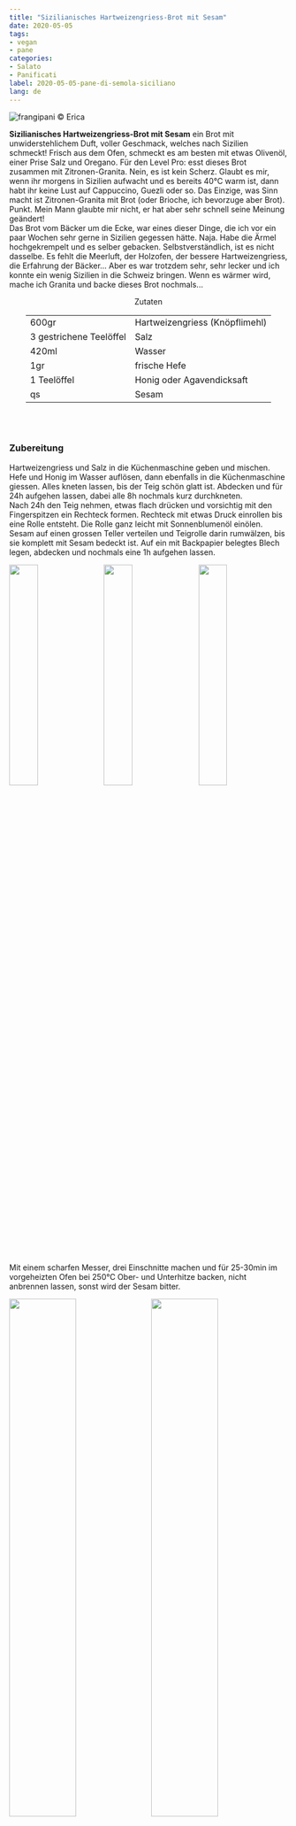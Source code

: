 ```yaml
---
title: "Sizilianisches Hartweizengriess-Brot mit Sesam"
date: 2020-05-05
tags:
- vegan
- pane
categories:
- Salato
- Panificati
label: 2020-05-05-pane-di-semola-siciliano
lang: de
---
```

![](../2020-05-05-pane-di-semola-siciliano/header.jpeg "frangipani © Erica")

**Sizilianisches Hartweizengriess-Brot mit Sesam** ein Brot mit unwiderstehlichem Duft, voller Geschmack, welches nach Sizilien schmeckt! Frisch aus dem Ofen, schmeckt es am besten mit etwas Olivenöl, einer Prise Salz und Oregano. Für den Level Pro: esst dieses Brot zusammen mit Zitronen-Granita. Nein, es ist kein Scherz. Glaubt es mir, wenn ihr morgens in Sizilien aufwacht und es bereits 40°C warm ist, dann habt ihr keine Lust auf Cappuccino, Guezli oder so. Das Einzige, was Sinn macht ist Zitronen-Granita mit Brot (oder Brioche, ich bevorzuge aber Brot). Punkt. Mein Mann glaubte mir nicht, er hat aber sehr schnell seine Meinung geändert!
<br />
Das Brot vom Bäcker um die Ecke, war eines dieser Dinge, die ich vor ein paar Wochen sehr gerne in Sizilien gegessen hätte. Naja. Habe die Ärmel hochgekrempelt und es selber gebacken. Selbstverständlich, ist es nicht dasselbe. Es fehlt die Meerluft, der Holzofen, der bessere Hartweizengriess, die Erfahrung der Bäcker... Aber es war trotzdem sehr, sehr lecker und ich konnte ein wenig Sizilien in die Schweiz bringen. Wenn es wärmer wird, mache ich Granita und backe dieses Brot nochmals...
<br />

<div id="wrapper" style="text-align: center">
  <div id="yourdiv" style="display: inline-block;">
    <div class="ingredients" itemscope itemtype="http://schema.org/Recipe">
      <span itemprop="name" style="display:none;">Sizilianisches Hartweizengriess-Brot mit Sesam</span>
      <span itemprop="recipeCategory" style="display:none;">Herzhaftes</span>
      <img itemprop="image" style="display:none;" class="ignore-gallery-item" src="../2020-05-05-pane-di-semola-siciliano/header.jpeg"/>
      <span itemprop="author" style="display:none;">Erica Raiano</span>
      <span itemprop="description" style="display:none;">Sizilianisches Hartweizengriess-Brot mit Sesam ein Brot mit unwiderstehlichem Duft, voller Geschmack, welches nach Sizilien schmeckt! Frisch aus dem Ofen, schmeckt es am besten mit etwas Olivenöl, einer Prise Salz und Oregano.</span>
      <div class="ingredients-title">Zutaten</div>
      <table>
        <tbody>
          <tr>          
            <td>600gr</td>
            <td>Hartweizengriess (Knöpflimehl)</td>
          </tr>
          <tr>
            <td>3 gestrichene Teelöffel</td>
            <td>Salz</td>
          </tr>
          <tr>
            <td>420ml</td>
            <td>Wasser</td>
          </tr>
          <tr>
            <td>1gr</td>
            <td>frische Hefe</td>
          </tr>
          <tr>
            <td>1 Teelöffel</td>
            <td>Honig oder Agavendicksaft</td>
          </tr>
          <tr>
            <td>qs</td>
            <td>Sesam</td>
          </tr>
        </tbody>
      </table>
      <br></br>
    </div>
  </div>
</div>


<h3>
  <font color="grey">
    <i class="fa fa-cogs"></i>
  </font> Zubereitung
</h3>

Hartweizengriess und Salz in die Küchenmaschine geben und mischen. Hefe und Honig im Wasser auflösen, dann ebenfalls in die Küchenmaschine giessen. Alles kneten lassen, bis der Teig schön glatt ist. Abdecken und für 24h aufgehen lassen, dabei alle 8h nochmals kurz durchkneten.
<br />
Nach 24h den Teig nehmen, etwas flach drücken und vorsichtig mit den Fingerspitzen ein Rechteck formen. Rechteck mit etwas Druck einrollen bis eine Rolle entsteht. Die Rolle ganz leicht mit Sonnenblumenöl einölen. Sesam auf einen grossen Teller verteilen und Teigrolle darin rumwälzen, bis sie komplett mit Sesam bedeckt ist. Auf ein mit Backpapier belegtes Blech legen, abdecken und nochmals eine 1h aufgehen lassen.
<p>
  <div style="width: 100%; margin-bottom: 0">
    <img style="float: left; width: 32%; margin-right: 1%;" src="../2020-05-05-pane-di-semola-siciliano/arrotolare1.jpeg" alt="" title="frangipani © Erica" />
    <img style="float: left; width: 32%; margin-right: 1%; margin-left: 1%;" src="../2020-05-05-pane-di-semola-siciliano/arrotolare2.jpeg" alt="" title="frangipani © Erica" />
    <img style="float: left; width: 32%; margin-left: 1%;" src="../2020-05-05-pane-di-semola-siciliano/teglia.jpeg" alt="" title="frangipani © Erica" />
    <div style="clear: both"></div>
  </div>
</p>

Mit einem scharfen Messer, drei Einschnitte machen und für 25-30min im vorgeheizten Ofen bei 250°C Ober- und Unterhitze backen, nicht anbrennen lassen, sonst wird der Sesam bitter.
<p>
  <div style="width: 100%; margin-bottom: 0">
    <img style="float: left; width: 49%; margin-right: 1%" src="../2020-05-05-pane-di-semola-siciliano/risultato1.jpeg" alt="" title="frangipani © Erica" />
    <img style="float: left; width: 49%; margin-left: 1%" src="../2020-05-05-pane-di-semola-siciliano/risultato2.jpeg" alt="" title="frangipani © Erica" />
    <div style="clear: both"></div>
  </div>
</p>

![](../2020-05-05-pane-di-semola-siciliano/risultato3.jpeg "frangipani © Erica")

<p>
  <div style="width: 100%; margin-bottom: 0">
    <img style="float: left; width: 49%; margin-right: 1%" src="../2020-05-05-pane-di-semola-siciliano/risultato4.jpeg" alt="" title="frangipani © Erica" />
    <img style="float: left; width: 49%; margin-left: 1%" src="../2020-05-05-pane-di-semola-siciliano/risultato5.jpeg" alt="" title="frangipani © Erica" />
    <div style="clear: both"></div>
  </div>
</p>

![](../2020-05-05-pane-di-semola-siciliano/risultato6.jpeg "frangipani © Erica")

<p>
  <div style="width: 100%; margin-bottom: 0">
    <img style="float: left; width: 49%; margin-right: 1%" src="../2020-05-05-pane-di-semola-siciliano/risultato7.jpeg" alt="" title="frangipani © Erica" />
    <img style="float: left; width: 49%; margin-left: 1%" src="../2020-05-05-pane-di-semola-siciliano/risultato8.jpeg" alt="" title="frangipani © Erica" />
    <div style="clear: both"></div>
  </div>
</p>

<h4>Buon appetito
  <font color="red">
    <i class="fa fa-smile-o"></i>
  </font>
</h4>